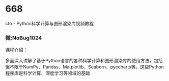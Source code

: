 # 668
cto - Python科学计算与图形渲染库视频教程
### 微:NoBug1024 


课程介绍：

多面深入讲解了基于Python语言的各种科学计算和图形渲染库的使用方法，包括但不限于NumPy、Pandas、Matplotlib、Seaborn、pyecharts等。这些Python程序库是科学计算、深度学习等领域的基础

